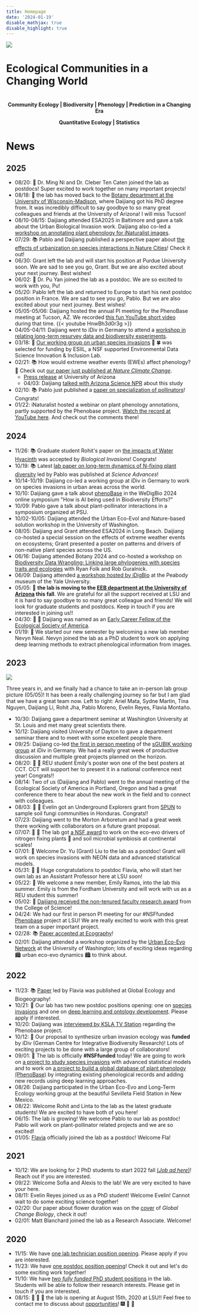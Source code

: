 ```yaml
---
title: Homepage
date: '2024-01-19'
disable_mathjax: true
disable_highlight: true
---
```


<div id="widerimg">
    <img src="/images/yellow_trout_lily.jpg">
</div>


# Ecological Communities in a Changing World

<p style="margin-top:1cm;"><center><strong> Community Ecology | Biodiversity | Phenology | Prediction in a Changing Era </strong></center></p>

<center><strong> Quantitative Ecology | Statistics </strong></center>

# News


## 2025

- 08/20: :wave: Dr. Ming Ni and Dr. Cleber Ten Caten joined the lab as postdocs! Super excited to work together on many important projects!
- 08/18: :loudspeaker: the lab has moved back to the [Botany department at the University of Wisconsin-Madison](https://botany.wisc.edu/), where Daijiang got his PhD degree from. It was incredibly difficult to say goodbye to so many great colleagues and friends at the University of Arizona! I will miss Tucson!
- 08/10-08/15: Daijiang attended ESA2025 in Baltimore and gave a talk about the Urban Biological Invasion work. Daijiang also co-led a [workshop on annotating plant phenology for iNaturalist images](https://docs.google.com/presentation/d/1qcH7iVI0bCEjmMA5fuTSbFbKgwbd0tQam50HccZUu10/edit?usp=sharing).  
- 07/29: :books: Pablo and Daijiang published a perspective paper about [the effects of urbanization on species interactions in Nature Cities](https://www.nature.com/articles/s44284-025-00288-w)! Check it out!
- 06/30: Grant left the lab and will start his position at Purdue University soon. We are sad to see you go, Grant. But we are also excited about your next journey. Best wishes!
- 06/02: :wave: Dr. Pu Yan joined the lab as a postdoc. We are so excited to work with you, Pu! 
- 05/20: Pablo left the lab and returned to Europe to start his next postdoc position in France. We are sad to see you go, Pablo. But we are also excited about your next journey. Best wishes!
- 05/05-05/06: Daijiang hosted the annual PI meeting for the PhenoBase meeting at Tucson, AZ. We recorded [this fun YouTube short video](https://www.youtube.com/watch?v=HnwBh3d0r3g&t=102s) during that time. 
    {{< youtube HnwBh3d0r3g >}}
- 04/05-04/11: Daijiang went to iDiv in Germany to attend a [workshop in relating long-term resurvey data and biodiversity experiments](https://www.idiv.de/research/sdiv/working-groups/srealbiofun/).
- 03/18: :champagne: [Our working group on urban species invasions](https://esiil.org/working-groups/urban-species-invasions) :city_sunrise: :four_leaf_clover: was selected for funding by ESIIL, a NSF supported Environmental Data Science Innovation & Inclusion Lab.
- 02/21: :books: How would extreme weather events (EWEs) affect phenology? :hibiscus: Check out [our paper just published at _Nature Climate Change_](https://www.nature.com/articles/s41558-025-02248-7).
    + [Press release](https://news.arizona.edu/news/yucca-and-moth-how-extreme-weather-impacts-timing-biological-events) at University of Arizona
    + 04/03: Daijiang [talked with Arizona Science NPR](https://originals.azpm.org/p/radio-azscience/2025/4/3/224317-why-do-certain-plants-respond-better-to-extreme-weather-events/) about this study
- 02/10: :books: Pablo just published a [paper on specialization of pollinators](https://www.sciencedirect.com/science/article/pii/S1439179125000040?via%3Dihub)! Congrats!
- 01/22: iNaturalist hosted a webinar on plant phenology annotations, partly supported by the Phenobase project. [Watch the record at YouTube here](https://www.youtube.com/watch?v=57teTK5V5t0&t=681s). And check out the comments there!

## 2024

- 11/26: :books: Graduate student Rohit's paper on [the impacts of Water Hyacinth](https://link.springer.com/article/10.1007/s10530-024-03499-9) was accepted by _Biological Invasions_! Congrats!
- 10/19: :books: Latest [lab paper on long-term dynamics of N-fixing plant diversity](https://www.science.org/doi/10.1126/sciadv.adp7953) led by Pablo was published at _Science Advances_!
- 10/14-10/19: Daijiang co-led a working group at iDiv in Germany to work on species invasions in urban areas across the world.
- 10/10: Daijiang gave a talk about [phenoBase](https://phenobase.org/) in the WeDigBio 2024 online symposium "How is AI being used in Biodiversity Efforts?" 
- 10/09: Pablo gave a talk about plant-pollinator interactions in a symposium organized at PSU.
- 10/02-10/05: Daijiang attended the Urban Eco-Evol and Nature-based solution workshop in the University of Washington.
- 08/05: Daijiang and Grant attended ESA2024 in Long Beach. Daijiang co-hosted a special session on the effects of extreme weather events on ecosystems; Grant presented a poster on patterns and drivers of non-native plant species across the US.
- 06/16: Daijiang attended Botany 2024 and co-hosted a workshop on [Biodiversity Data Wrangling: Linking large phylogenies with species traits and ecologies](https://github.com/ryanafolk/Botany2024/) with Ryan Folk and Rob Guralnick.
- 06/09: Daijiang attended [a workshop hosted by iDigBio](https://www.idigbio.org/wiki/index.php/Advances_in_Digital_Media_Workshop_Series:_Yale) at the Peabody museum of the Yale University.
- 05/05: :loudspeaker: **the lab is moving to the [EEB department at the University of Arizona](https://eeb.arizona.edu/) this fall**. We are grateful for all the support received at LSU and it is hard to say goodbye to so many great colleague and friends! We will look for graduate students and postdocs. Keep in touch if you are interested in joining us!!
- 04/30: :champagne: :tada: Daijiang was named as an [Early Career Fellow of the Ecological Society of America](https://www.esa.org/blog/2024/04/30/ecological-society-of-america-announces-2024-fellows/).
- 01/19: :wave: We started our new semester by welcoming a new lab member Nevyn Neal. Nevyn joined the lab as a PhD student to work on applying deep learning methods to extract phenological information from images. 

## 2023

<div id="widerimg">
    <img src="/images/lab_group_2023.jpeg">
     <p class="condensedlines">Three years in, and we finally had a chance to take an in-person lab group picture (05/05)! It has been a really challenging journey so far but I am glad that we have a great team now. Left to right: Ariel Mata, Sydne Martin, Tina Nguyen, Daijiang Li, Rohit Jha, Pablo Moreno, Evelin Reyes, Flavia Montaño.</p>
</div>

- 10/30: Daijiang gave a department seminar at Washington University at St. Louis and met many great scientists there. 
- 10/12: Daijiang visited University of Dayton to gave a department seminar there and to meet with some excellent people there.
- 09/25: Daijiang co-led [the first in person meeting](https://twitter.com/rafazenni/status/1708082182126792785) of the [sGUBIK working group](https://www.idiv.de/en/sgubik) at iDiv in Germany. We had a really great week of productive discussion and multiple great projects planned on the horizon.
- 08/20: :tada: :tada: REU student Emily's poster won one of the best posters at CCT. CCT will support her to present it in a national conference next year! Congrats!!
- 08/14: Two of us (Daijiang and Pablo) went to the annual meeting of the Ecological Society of America in Portland, Oregon and had a great conference there to hear about the new work in the field and to connect with colleagues.
- 08/03: :tada: :tada: Evelin got an Underground Explorers grant from [SPUN](https://www.spun.earth/) to sample soil fungi communities in Honduras. Congrats!! 
- 07/23: Daijiang went to the Morton Arboretum and had a great week there working with collaborators on a future grant proposal.
- 07/07: :tada: :icecream:  The lab got [a NSF award](https://www.nsf.gov/awardsearch/showAward?AWD_ID=2316268&HistoricalAwards=false) to work on the eco-evo drivers of nitrogen fixing plants :herb: and soil microbial symbiosis at continental scales! 
- 07/01: :wave: Welcome Dr. Yu (Grant) Liu to the lab as a postdoc! Grant will work on species invasions with NEON data and advanced statistical models.  
- 05/31: :tada: :tada: Huge congratulations to postdoc Flavia, who will start her own lab as an Assistant Professor here at LSU soon!
- 05/22: :wave: We welcome a new member, Emily Ramos, into the lab this summer. Emily is from the Fordham University and will work with us as a REU student this summer!
- 05/02: :champagne: [Daijiang received the non-tenured faculty research award](https://www.lsu.edu/science/biosci/news/choppin-honors23.php) from the College of Science!
- 04/24: We had our first in person PI meeting for our #NSFfunded [Phenobase](https://phenobase.org/) project at LSU! We are really excited to work with this great team on a super important project.
- 02/28: :books: [Paper accepted at Ecography](https://onlinelibrary.wiley.com/doi/10.1111/ecog.06643)!
- 02/01: Daijiang attended a workshop organized by the [Urban Eco-Evo Network](https://www.urbanecoevo.net/) at the University of Washington; lots of exciting ideas regarding :cityscape:️ urban eco-evo dynamics :cityscape:️ to think about.

## 2022

- 11/23: :books: [Paper](https://onlinelibrary.wiley.com/doi/full/10.1111/geb.13619) led by Flavia was published at Global Ecology and Biogeography!
- 10/21: :loudspeaker: Our lab has two new postdoc positions opening: one on [species invasions](https://lsu.wd1.myworkdayjobs.com/LSU/job/0437-Life-Sciences-Building/Postdoctoral-Researcher_R00073358-1) and one on [deep learning and ontology development](https://lsu.wd1.myworkdayjobs.com/LSU/job/1079-Digital-Media-Center/Research-Data-Scientist--IT-Analyst-3-_R00074121-1). Please apply if interested.
- 10/20: Daijiang was [interviewed by KSLA TV Station](https://www.ksla.com/10/21/lsu-biologist-building-first-worldwide-plant-phenology-database/) regarding the Phenobase project.
- 10/12: :champagne: Our proposal to synthesize urban invasion ecology was **funded** by iDiv (German Centre for Integrative Biodiversity Research)! Lots of exciting projects to be done with a large group of collaborators!
- 09/01: :champagne: The lab is officially **#NSFfunded** today! We are going to work on [a project to study species invasions](https://www.nsf.gov/awardsearch/showAward?AWD_ID=2213567&HistoricalAwards=false) with advanced statistical models and to work on [a project to build a global database of plant phenology (PhenoBase)](https://www.nsf.gov/awardsearch/showAward?AWD_ID=2223508&HistoricalAwards=false) by integrating existing phenological records and adding new records using deep learning approaches.
- 08/26: Daijiang participated in the Urban Eco-Evo and Long-Term Ecology working group at the beautiful Sevilleta Field Station in New Mexico.
- 08/22: Welcome Rohit and Linta to the lab as the latest graduate students! We are excited to have both of you here!
- 06/15: The lab is growing! We welcome Pablo to our lab as postdoc! Pablo will work on plant-pollinator related projects and we are so excited!
- 01/05: [Flavia](https://flamontano.wordpress.com) officially joined the lab as a postdoc! Welcome Fla!

## 2021

- 10/12: We are looking for 2 PhD students to start 2022 fall [(_*Job ad here*_)](/pdf/phd_position_2022fall.pdf)! Reach out if you are interested.
- 09/22: Welcome Sofia and Alexis to the lab! We are very excited to have your here.
- 08/11: Evelin Reyes joined us as a PhD student! Welcome Evelin! Cannot wait to do some exciting science together!
- 02/20: Our paper about flower duration was on the [cover](https://onlinelibrary.wiley.com/doi/epdf/10.1111/gcb.15174) of *Global Change Biology*, check it out!
- 02/01: Matt Blanchard joined the lab as a Research Associate. Welcome!

## 2020

- 11/15: We have [one lab technician position opening](https://t.co/eShy9Q66N0?amp=1). Please apply if you are interested.
- 11/23: We have [one postdoc position opening](https://t.co/xh0MZN2kwC?amp=1)! Check it out and let's do some exciting work together!
- 11/10: We have [*two fully funded* PhD student positions](/pdf/phd_position_2021fall.pdf) in the lab. Students will be able to follow their research interests. Please get in touch if you are interested. 
- 08/15: :rocket: :rocket: :rocket: the lab is opening at August 15th, 2020 at LSU!! Feel free to contact me to discuss about [opportunities](/opportunities/)! :fireworks: :tada: :confetti_ball:
